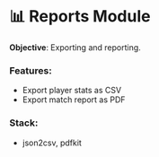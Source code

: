 # 📊 Reports Module

**Objective**: Exporting and reporting.

### Features:
- Export player stats as CSV
- Export match report as PDF

### Stack:
- json2csv, pdfkit
